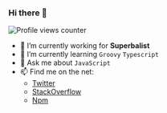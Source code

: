 ### Hi there 👋
![Profile views counter](https://caneco.dev/github-profile-view-counter.svg)

- 🔭 I’m currently working for **Superbalist**
- 🌱 I’m currently learning `Groovy` `Typescript`
- 💬 Ask me about `JavaScript`
- 📫 Find me on the net:
  - [Twitter](https://twitter.com/nemesarial)
  - [StackOverflow](https://stackoverflow.com/users/2186159/nemesarial)
  - [Npm](https://www.npmjs.com/~mark.h)
